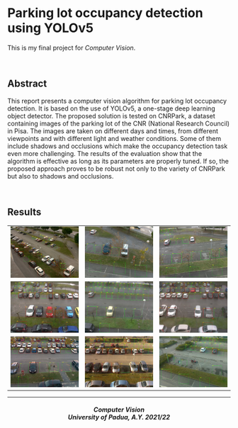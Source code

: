 # Parking lot occupancy detection using YOLOv5

This is my final project for *Computer Vision*.

<br>

## Abstract

This report presents a computer vision algorithm for parking lot occupancy detection. It is based on the use of YOLOv5, a
one-stage deep learning object detector. The proposed solution is tested on CNRPark, a dataset containing images of the parking
lot of the CNR (National Research Council) in Pisa. The images are taken on different days and times, from different viewpoints
and with different light and weather conditions. Some of them include shadows and occlusions which make the occupancy detection
task even more challenging. The results of the evaluation show that the algorithm is effective as long as its parameters are properly
tuned. If so, the proposed approach proves to be robust not only to the variety of CNRPark but also to shadows and occlusions.

<br>

## Results

|   |   |   |
|---|---|---|
![](results/FULL_IMAGE_1000x750/OVERCAST/2015-11-16/camera1/2015-11-16_0910_output.jpg) | ![](results/FULL_IMAGE_1000x750/OVERCAST/2015-11-29/camera2/2015-11-29_1614_output.jpg) | ![](results/FULL_IMAGE_1000x750/OVERCAST/2015-12-19/camera3/2015-12-19_1248_output.jpg)
![](results/FULL_IMAGE_1000x750/RAINY/2015-12-22/camera4/2015-12-22_0951_output.jpg) | ![](results/FULL_IMAGE_1000x750/RAINY/2016-01-09/camera5/2016-01-09_0927_output.jpg) | ![](results/FULL_IMAGE_1000x750/RAINY/2016-02-12/camera6/2016-02-12_1654_output.jpg)
![](results/FULL_IMAGE_1000x750/SUNNY/2015-11-12/camera7/2015-11-12_1647_output.jpg) | ![](results/FULL_IMAGE_1000x750/SUNNY/2015-12-17/camera8/2015-12-17_0941_output.jpg) | ![](results/FULL_IMAGE_1000x750/SUNNY/2016-01-16/camera9/2016-01-16_0940_output.jpg)

***

<h5 align="center">Computer Vision<br>University of Padua, A.Y. 2021/22</h5>

<p align="center">
  <img src="https://user-images.githubusercontent.com/62724611/166108149-7629a341-bbca-4a3e-8195-67f469a0cc08.png" alt="" height="70"/>
</p>